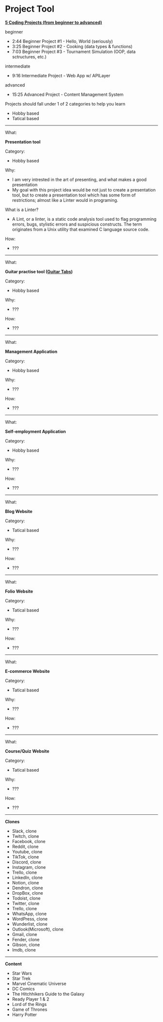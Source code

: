 # Project Tool

**[5 Coding Projects (from beginner to advanced)](https://www.youtube.com/watch?v=n2B-FClr5rA)**

beginner

- 2:44 Beginner Project #1 - Hello, World (seriously)
- 3:25 Beginner Project #2 - Cooking (data types & functions)
- 7:03 Beginner Project #3 - Tournament Simulation (OOP, data sctructures, etc.)

intermediate

- 9:16 Intermediate Project - Web App w/ APILayer

advanced

- 15:25 Advanced Project - Content Management System

Projects should fall under 1 of 2 categories to help you learn

- Hobby based
- Tatical based

---

What:

**Presentation tool**

Category: 

- Hobby based
 
Why:

- I am very intrested in the art of presenting, and what makes a good presentation
- My goal with this project idea would be not just to create a presentation tool, but to create a presentation tool which has some form of restrictions; almost like a Linter would in programing. 

What is a Linter?

- A Lint, or a linter, is a static code analysis tool used to flag programming errors, bugs, stylistic errors and suspicious constructs. The term originates from a Unix utility that examined C language source code.

How:

- ???

---

What:

**Guitar practise tool ([Guitar Tabs](https://github.com/mejasonatkinson/guitar-tabs))**

Category: 

- Hobby based
 
Why:

- ???

How:

- ???

---

What:

**Management Application**

Category: 

- Hobby based
 
Why:

- ???

How:

- ???

---
What:

**Self-employment Application**

Category: 

- Hobby based
 
Why:

- ???

How:

- ???

---

What:

**Blog Website**

Category: 

- Tatical based
 
Why:

- ???

How:

- ???

---

What:

**Folio Website**

Category: 

- Tatical based
 
Why:

- ???

How:

- ???

---

What:

**E-commerce Website**

Category: 

- Tatical based
 
Why:

- ???

How:

- ???

---

What:

**Course/Quiz Website**

Category: 

- Tatical based
 
Why:

- ???

How:

- ???

---

**Clones**

- Slack, clone
- Twitch, clone
- Facebook, clone
- Reddit, clone
- Youtube, clone
- TikTok, clone
- Discord, clone
- Instagram, clone
- Trello, clone
- LinkedIn, clone
- Notion, clone
- Dendron, clone
- DropBox, clone
- Todoist, clone
- Twitter, clone
- Trello, clone
- WhatsApp, clone
- WordPress, clone
- Wunderlist, clone
- Outlook(Microsoft), clone
- Gmail, clone
- Fender, clone
- Gibson, clone
- Imdb, clone

---

**Content**

- Star Wars
- Star Trek
- Marvel Cinematic Universe
- DC Comics
- The Hitchhikers Guide to the Galaxy
- Ready Player 1 & 2
- Lord of the Rings
- Game of Thrones
- Harry Potter



<!--

// Invoicing System
// Tag: Hobby based
// Why: 
// I was self employed for 3 years, for them 3 years, I used 3 systems to try and handle and present my invoicing.
// I used a tool called boost to track the ammount of hours I work on a given project.
// I then used a micrsoft spreadsheet, to calculate how much time should be charged.
// I then used adobe indesign, to create the final invoice to send to the client.
// I always wished that I could streamline this process as it used to take me around a 1/2 hours to complete each month.
// This could also be expanded to include my tax return records/spending, which is another process that takes alot of time for me to manage.

// -------------------------------------------------------------------- //

// UN ORGANISED...

// - Quiz
// - Course
// - Instrument Tuner
// - CMS (Content Management Systems)
// - To do List
// - Invoice Generator
// - Chess Game
// - LMS (Learning Management System)
// - Job Search Tool
// - CV/Resume Generator
// - Cover Letter Generator
// - portfolio website



-->
